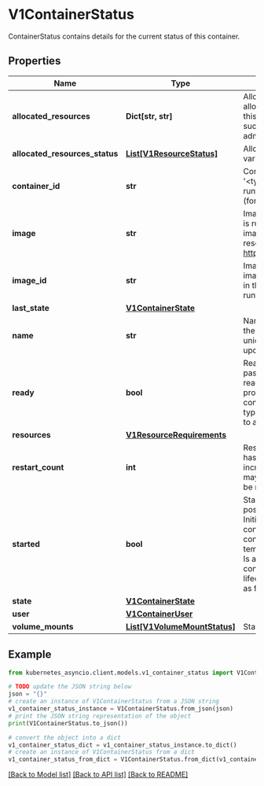 # V1ContainerStatus

ContainerStatus contains details for the current status of this container.

## Properties

Name | Type | Description | Notes
------------ | ------------- | ------------- | -------------
**allocated_resources** | **Dict[str, str]** | AllocatedResources represents the compute resources allocated for this container by the node. Kubelet sets this value to Container.Resources.Requests upon successful pod admission and after successfully admitting desired pod resize. | [optional] 
**allocated_resources_status** | [**List[V1ResourceStatus]**](V1ResourceStatus.md) | AllocatedResourcesStatus represents the status of various resources allocated for this Pod. | [optional] 
**container_id** | **str** | ContainerID is the ID of the container in the format &#39;&lt;type&gt;://&lt;container_id&gt;&#39;. Where type is a container runtime identifier, returned from Version call of CRI API (for example \&quot;containerd\&quot;). | [optional] 
**image** | **str** | Image is the name of container image that the container is running. The container image may not match the image used in the PodSpec, as it may have been resolved by the runtime. More info: https://kubernetes.io/docs/concepts/containers/images. | 
**image_id** | **str** | ImageID is the image ID of the container&#39;s image. The image ID may not match the image ID of the image used in the PodSpec, as it may have been resolved by the runtime. | 
**last_state** | [**V1ContainerState**](V1ContainerState.md) |  | [optional] 
**name** | **str** | Name is a DNS_LABEL representing the unique name of the container. Each container in a pod must have a unique name across all container types. Cannot be updated. | 
**ready** | **bool** | Ready specifies whether the container is currently passing its readiness check. The value will change as readiness probes keep executing. If no readiness probes are specified, this field defaults to true once the container is fully started (see Started field).  The value is typically used to determine whether a container is ready to accept traffic. | 
**resources** | [**V1ResourceRequirements**](V1ResourceRequirements.md) |  | [optional] 
**restart_count** | **int** | RestartCount holds the number of times the container has been restarted. Kubelet makes an effort to always increment the value, but there are cases when the state may be lost due to node restarts and then the value may be reset to 0. The value is never negative. | 
**started** | **bool** | Started indicates whether the container has finished its postStart lifecycle hook and passed its startup probe. Initialized as false, becomes true after startupProbe is considered successful. Resets to false when the container is restarted, or if kubelet loses state temporarily. In both cases, startup probes will run again. Is always true when no startupProbe is defined and container is running and has passed the postStart lifecycle hook. The null value must be treated the same as false. | [optional] 
**state** | [**V1ContainerState**](V1ContainerState.md) |  | [optional] 
**user** | [**V1ContainerUser**](V1ContainerUser.md) |  | [optional] 
**volume_mounts** | [**List[V1VolumeMountStatus]**](V1VolumeMountStatus.md) | Status of volume mounts. | [optional] 

## Example

```python
from kubernetes_asyncio.client.models.v1_container_status import V1ContainerStatus

# TODO update the JSON string below
json = "{}"
# create an instance of V1ContainerStatus from a JSON string
v1_container_status_instance = V1ContainerStatus.from_json(json)
# print the JSON string representation of the object
print(V1ContainerStatus.to_json())

# convert the object into a dict
v1_container_status_dict = v1_container_status_instance.to_dict()
# create an instance of V1ContainerStatus from a dict
v1_container_status_from_dict = V1ContainerStatus.from_dict(v1_container_status_dict)
```
[[Back to Model list]](../README.md#documentation-for-models) [[Back to API list]](../README.md#documentation-for-api-endpoints) [[Back to README]](../README.md)


